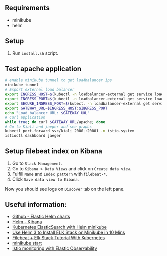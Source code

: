## Requirements

- minikube
- helm

## Setup

1. Run `install.sh` script.

## Test apache application

```sh
# enable minikube tunnel to get loadbalancer ips
minikube tunnel
# Export external load balancer
export INGRESS_HOST=$(kubectl -n loadbalancer-external get service loadbalancer-external -o jsonpath='{.status.loadBalancer.ingress[0].ip}') 
export INGRESS_PORT=$(kubectl -n loadbalancer-external get service loadbalancer-external -o jsonpath='{.spec.ports[?(@.name=="http2")].port}')
export SECURE_INGRESS_PORT=$(kubectl -n loadbalancer-external get service loadbalancer-external -o jsonpath='{.spec.ports[?(@.name=="https")].port}')
export GATEWAY_URL=$INGRESS_HOST:$INGRESS_PORT
echo "Load balancer URL: $GATEWAY_URL"
# Curl application
while true; do curl $GATEWAY_URL/apache; done
# Go to Kiali and jaeger and see graphs
kubectl port-forward svc/kiali 20001:20001 -n istio-system
istioctl dashboard jaeger
```

## Setup filebeat index on Kibana

1. Go to `Stack Management`.
2. Go to `Kibana > Data Views` and click on `Create data view`.
3. Fulfill `Name` and `Index pattern` with `filebeat-*`.
4. Click `Save data view to Kibana`.

Now you should see logs on `Discover` tab on the left pane.

## Useful information:

- [Github - Elastic Helm charts](https://github.com/elastic/helm-charts)
- [Helm - Kibana](https://artifacthub.io/packages/helm/elastic/kibana#installing)
- [Kubernetes ElasticSearch with Helm minikube](https://www.bogotobogo.com/DevOps/Docker/Docker_Kubernetes_ElasticSearch_with_Helm_minikube.php)
- [Use Helm 3 to Install ELK Stack on Minikube in 10 Mins](https://www.youtube.com/watch?v=ObLXSMfDX1o)
- [Filebeat + Elk Stack Tutorial With Kubernetes](https://www.youtube.com/watch?v=SU--XMhbWoY)
- [minikube start](https://minikube.sigs.k8s.io/docs/commands/start/)
- [Istio monitoring with Elastic Observability](https://www.elastic.co/blog/istio-monitoring-with-elastic-observability)